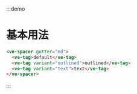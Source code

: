 :::demo

# 基本用法

```html
<ve-spacer gutter="md">
  <ve-tag>default</ve-tag>
  <ve-tag variant="outlined">outlined</ve-tag>
  <ve-tag variant="text">text</ve-tag>
</ve-spacer>
```

:::
